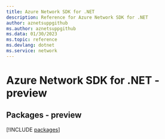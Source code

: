 ```yaml
---
title: Azure Network SDK for .NET
description: Reference for Azure Network SDK for .NET
author: aznetsuppgithub
ms.author: aznetsuppgithub
ms.data: 01/30/2023
ms.topic: reference
ms.devlang: dotnet
ms.service: network
---
```

# Azure Network SDK for .NET - preview
## Packages - preview
[!INCLUDE [packages](network-index.md)]